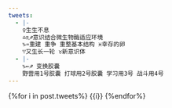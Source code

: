 ```yaml
---
tweets:
  - |-
    ♀生生不息
    ♎︎♏︎♐︎意识结合微生物酶适应环境
    ♑︎♒︎重建 重争 重整基本结构 ♓︎幸存的卵
    ♈︎又生长一轮 ♉︎新意识体
  - |-
    ♑︎←♐︎ 变换胶囊
    野营用1号胶囊 打球用2号胶囊 学习用3号 战斗用4号
---
```

{%for i in post.tweets%}
{{i}}
{%endfor%}